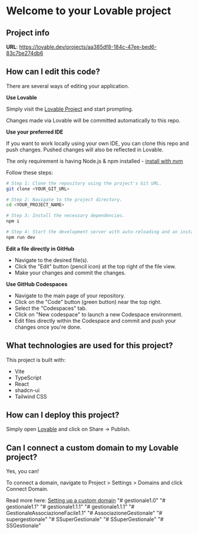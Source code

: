 # Welcome to your Lovable project

## Project info

**URL**: https://lovable.dev/projects/aa385df8-184c-47ee-bed6-83c7be274db6

## How can I edit this code?

There are several ways of editing your application.

**Use Lovable**

Simply visit the [Lovable Project](https://lovable.dev/projects/aa385df8-184c-47ee-bed6-83c7be274db6) and start prompting.

Changes made via Lovable will be committed automatically to this repo.

**Use your preferred IDE**

If you want to work locally using your own IDE, you can clone this repo and push changes. Pushed changes will also be reflected in Lovable.

The only requirement is having Node.js & npm installed - [install with nvm](https://github.com/nvm-sh/nvm#installing-and-updating)

Follow these steps:

```sh
# Step 1: Clone the repository using the project's Git URL.
git clone <YOUR_GIT_URL>

# Step 2: Navigate to the project directory.
cd <YOUR_PROJECT_NAME>

# Step 3: Install the necessary dependencies.
npm i

# Step 4: Start the development server with auto-reloading and an instant preview.
npm run dev
```

**Edit a file directly in GitHub**

- Navigate to the desired file(s).
- Click the "Edit" button (pencil icon) at the top right of the file view.
- Make your changes and commit the changes.

**Use GitHub Codespaces**

- Navigate to the main page of your repository.
- Click on the "Code" button (green button) near the top right.
- Select the "Codespaces" tab.
- Click on "New codespace" to launch a new Codespace environment.
- Edit files directly within the Codespace and commit and push your changes once you're done.

## What technologies are used for this project?

This project is built with:

- Vite
- TypeScript
- React
- shadcn-ui
- Tailwind CSS

## How can I deploy this project?

Simply open [Lovable](https://lovable.dev/projects/aa385df8-184c-47ee-bed6-83c7be274db6) and click on Share -> Publish.

## Can I connect a custom domain to my Lovable project?

Yes, you can!

To connect a domain, navigate to Project > Settings > Domains and click Connect Domain.

Read more here: [Setting up a custom domain](https://docs.lovable.dev/tips-tricks/custom-domain#step-by-step-guide)
"# gestionale1.0" 
"# gestionale1.1" 
"# gestionale1.1.1" 
"# gestionale1.1.1" 
"# GestionaleAssociazioneFacile1.1" 
"# AssociazioneGestionale" 
"# supergestionale" 
"# SSuperGestionale" 
"# SSuperGestionale" 
"# SSGestionale" 
